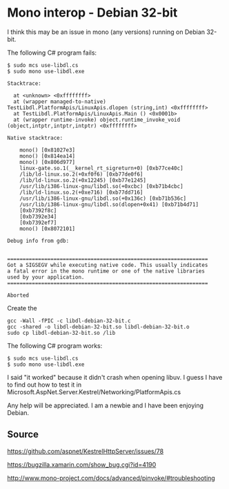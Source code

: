 # Mono interop - Debian 32-bit

I think this may be an issue in mono (any versions) running on Debian 32-bit.

The following C# program fails:

```
$ sudo mcs use-libdl.cs
$ sudo mono use-libdl.exe
```

```
Stacktrace:

  at <unknown> <0xffffffff>
  at (wrapper managed-to-native) TestLibdl.PlatformApis/LinuxApis.dlopen (string,int) <0xffffffff>
  at TestLibdl.PlatformApis/LinuxApis.Main () <0x0001b>
  at (wrapper runtime-invoke) object.runtime_invoke_void (object,intptr,intptr,intptr) <0xffffffff>

Native stacktrace:

	mono() [0x81027e3]
	mono() [0x814ea14]
	mono() [0x806d977]
	linux-gate.so.1(__kernel_rt_sigreturn+0) [0xb77ce40c]
	/lib/ld-linux.so.2(+0xf0f6) [0xb77de0f6]
	/lib/ld-linux.so.2(+0x12245) [0xb77e1245]
	/usr/lib/i386-linux-gnu/libdl.so(+0xcbc) [0xb71b4cbc]
	/lib/ld-linux.so.2(+0xe716) [0xb77dd716]
	/usr/lib/i386-linux-gnu/libdl.so(+0x136c) [0xb71b536c]
	/usr/lib/i386-linux-gnu/libdl.so(dlopen+0x41) [0xb71b4d71]
	[0xb7392f8c]
	[0xb7392e34]
	[0xb7392ef7]
	mono() [0x8072101]

Debug info from gdb:


=================================================================
Got a SIGSEGV while executing native code. This usually indicates
a fatal error in the mono runtime or one of the native libraries 
used by your application.
=================================================================

Aborted
```

Create the 

```
gcc -Wall -fPIC -c libdl-debian-32-bit.c 
gcc -shared -o libdl-debian-32-bit.so libdl-debian-32-bit.o
sudo cp libdl-debian-32-bit.so /lib
```

The following C# program works:

```
$ sudo mcs use-libdl.cs
$ sudo mono use-libdl.exe
```


I said "it worked" because it didn't crash when opening libuv.
I guess I have to find out how to test it  in Microsoft.AspNet.Server.Kestrel/Networking/PlatformApis.cs

Any help will be appreciated. I am a newbie and I have been enjoying Debian. 

## Source

https://github.com/aspnet/KestrelHttpServer/issues/78

https://bugzilla.xamarin.com/show_bug.cgi?id=4190

http://www.mono-project.com/docs/advanced/pinvoke/#troubleshooting
